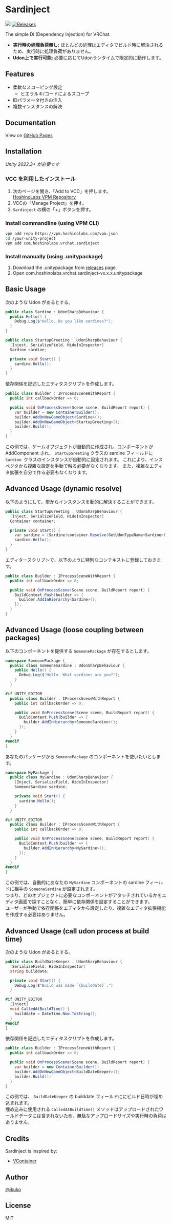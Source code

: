 # Sardinject

![](https://img.shields.io/badge/unity-2022.3+-000.svg)
[![Releases](https://img.shields.io/github/release/hoshinolabs-vrchat/Sardinject.svg)](https://github.com/hoshinolabs-vrchat/Sardinject/releases)

The simple DI (Dependency Injection) for VRChat.

- **実行時の処理負荷無し:** ほとんどの処理はエディタでビルド時に解決されるため、実行時に処理負荷がありません。
- **Udon上で実行可能:** 必要に応じてUdonランタイムで限定的に動作します。

## Features

- 柔軟なスコーピング設定
  - ヒエラルキ/コードによるスコープ
- IDパラメータ付きの注入
- 複数インスタンスの解決

## Documentation

View on [GitHub Pages](https://sardinject.github.io)

## Installation

*Unity 2022.3+ が必要です*

### VCC を利用したインストール

1. 次のページを開き、「Add to VCC」を押します。  
  [HoshinoLabs VPM Repository](https://vpm.hoshinolabs.com/)
2. VCCの「Manage Project」を押す。
3. `Sardinject` の横の「+」ボタンを押す。

### Install commandline (using VPM CLI)

```bash
vpm add repo https://vpm.hoshinolabs.com/vpm.json
cd /your-unity-project
vpm add com.hoshinolabs.vrchat.sardinject
```

### Install manually (using .unitypackage)

1. Download the .unitypackage from [releases](https://github.com/hoshinolabs-vrchat/Sardinject/releases) page.
2. Open com.hoshinolabs.vrchat.sardinject-vx.x.x.unitypackage

## Basic Usage

次のような Udon があるとする。

```csharp
public class Sardine : UdonSharpBehaviour {
  public Hello() {
    Debug.Log($"Hello. Do you like sardines?");
  }
}
```

```csharp
public class StartupGreeting : UdonSharpBehaviour {
  [Inject, SerializeField, HideInInspector]
  Sardine sardine;

  private void Start() {
    sardine.Hello();
  }
}
```

依存関係を記述したエディタスクリプトを作成します。

```csharp
public class Builder : IProcessSceneWithReport {
  public int callbackOrder => 0;

  public void OnProcessScene(Scene scene, BuildReport report) {
    var builder = new ContainerBuilder();
    builder.AddOnNewGameObject<Sardine>();
    builder.AddOnNewGameObject<StartupGreeting>();
    builder.Build();
  }
}
```

この例では、ゲームオブジェクトが自動的に作成され、コンポーネントが AddComponent され、 `StartupGreeting` クラスの sardine フィールドに `Sardine `クラスのインスタンスが自動的に設定されます。 
これにより、インスペクタから複雑な設定を手動で触る必要がなくなります。 
また、複雑なエディタ拡張を自分で作る必要もなくなります。

## Advanced Usage (dynamic resolve)

以下のようにして、型からインスタンスを動的に解決することができます。

```csharp
public class StartupGreeting : UdonSharpBehaviour {
  [Inject, SerializeField, HideInInspector]
  Container container;

  private void Start() {
    var sardine = (Sardine)container.Resolve(GetUdonTypeName<Sardine>());
    sardine.Hello();
  }
}
```

エディタースクリプトで、以下のように特別なコンテキストに登録しておきます。

```csharp
public class Builder : IProcessSceneWithReport {
  public int callbackOrder => 0;

  public void OnProcessScene(Scene scene, BuildReport report) {
    BuildContext.Push(builder => {
      builder.AddInHierarchy<Sardine>();
    });
  }
}
```

## Advanced Usage (loose coupling between packages)

以下のコンポーネントを提供する `SomeonePackage` が存在するとします。

```csharp
namespace SomeonePackage {
  public class SomeoneSardine : UdonSharpBehaviour {
    public Hello() {
      Debug.Log($"Hello. What sardines are you?");
    }
  }

#if UNITY_EDITOR
  public class Builder : IProcessSceneWithReport {
    public int callbackOrder => 0;

    public void OnProcessScene(Scene scene, BuildReport report) {
      BuildContext.Push(builder => {
        builder.AddInHierarchy<SomeoneSardine>();
      });
    }
  }
#endif
}
```

あなたのパッケージから `SomeonePackage` のコンポーネントを使いたいとします。

```csharp
namespace MyPackage {
  public class MySardine : UdonSharpBehaviour {
    [Inject, SerializeField, HideInInspector]
    SomeoneSardine sardine;

    private void Start() {
      sardine.Hello();
    }
  }

#if UNITY_EDITOR
  public class Builder : IProcessSceneWithReport {
    public int callbackOrder => 0;

    public void OnProcessScene(Scene scene, BuildReport report) {
      BuildContext.Push(builder => {
        builder.AddInHierarchy<MySardine>();
      });
    }
  }
#endif
}
```

この例では、自動的にあなたの `MySardine` コンポーネントの sardine フィールドに相手の `SomeoneSardine` が設定されます。  
つまり、どのオブジェクトに必要なコンポーネントがアタッチされているかをエディタ画面で探すことなく、簡単に依存関係を設定することができます。  
ユーザーが手動で依存関係をエディタから設定したり、複雑なエディタ拡張機能を作成する必要はありません。

## Advanced Usage (call udon process at build time)

次のような Udon があるとする。

```csharp
public class BuildDateKeeper : UdonSharpBehaviour {
  [SerializeField, HideInInspector]
  string builddate;

  private void Start() {
    Debug.Log($"Build was made `{builddate}`.")
  }

#if UNITY_EDITOR
  [Inject]
  void CalledAtBuildTime() {
    builddate = DateTime.Now.ToString();
  }
#endif
}
```

依存関係を記述したエディタスクリプトを作成します。

```csharp
public class Builder : IProcessSceneWithReport {
  public int callbackOrder => 0;

  public void OnProcessScene(Scene scene, BuildReport report) {
    var builder = new ContainerBuilder();
    builder.AddOnNewGameObject<BuildDateKeeper>();
    builder.Build();
  }
}
```

この例では、 `BuildDateKeeper` の builddate フィールドににビルド日時が埋め込まれます。  
埋め込みに使用される `CalledAtBuildTime()` メソッドはアップロードされたワールドデータには含まれないため、無駄なアップロードサイズや実行時の負荷はありません。

## Credits

Sardinject is inspired by:

- [VContainer](https://github.com/hadashiA/VContainer)

## Author

[@ikuko](https://twitter.com/magi_ikuko)

## License

MIT

